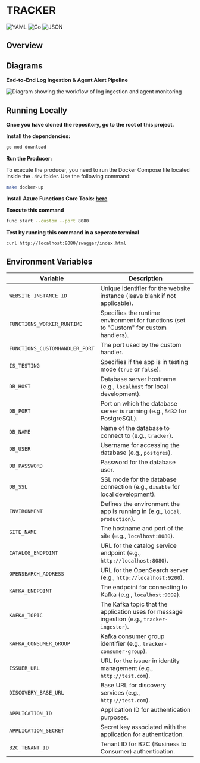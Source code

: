 # TRACKER
<p>
	<img src="https://img.shields.io/badge/YAML-CB171E.svg?style=default&logo=YAML&logoColor=white" alt="YAML">
	<img src="https://img.shields.io/badge/Go-00ADD8.svg?style=default&logo=Go&logoColor=white" alt="Go">
	<img src="https://img.shields.io/badge/JSON-000000.svg?style=default&logo=JSON&logoColor=white" alt="JSON">
</p>

## Overview


## Diagrams
**End-to-End Log Ingestion & Agent Alert Pipeline**

![Diagram showing the workflow of log ingestion and agent monitoring](https://github.com/user-attachments/assets/26c8b7a6-0d48-4609-bdfd-4ba045f79886)

## Running Locally
**Once you have cloned the repository, go to the root of this project.**

**Install the dependencies:**
```bash
go mod download
```
**Run the Producer:**

To execute the producer, you need to run the Docker Compose file located inside the `.dev` folder. Use the following command:
```bash
make docker-up
```

**Install Azure Functions Core Tools: [here](https://learn.microsoft.com/en-us/azure/azure-functions/functions-run-local?tabs=windows%2Cisolated-process%2Cnode-v4%2Cpython-v2%2Chttp-trigger%2Ccontainer-apps&pivots=programming-language-csharp#install-the-azure-functions-core-tools)**


**Execute this command**

```bash
func start --custom --port 8080
```

**Test by running this command in a seperate terminal**
```bash
curl http://localhost:8080/swagger/index.html
```

## Environment Variables

| Variable                   | Description                                                                                   |
|----------------------------|-----------------------------------------------------------------------------------------------|
| `WEBSITE_INSTANCE_ID`      | Unique identifier for the website instance (leave blank if not applicable).                   |
| `FUNCTIONS_WORKER_RUNTIME` | Specifies the runtime environment for functions (set to "Custom" for custom handlers).              |
| `FUNCTIONS_CUSTOMHANDLER_PORT` | The port used by the custom handler.                     |
| `IS_TESTING`               | Specifies if the app is in testing mode (`true` or `false`).                                   |
| `DB_HOST`                  | Database server hostname (e.g., `localhost` for local development).                           |
| `DB_PORT`                  | Port on which the database server is running (e.g., `5432` for PostgreSQL).                   |
| `DB_NAME`                  | Name of the database to connect to (e.g., `tracker`).                                         |
| `DB_USER`                  | Username for accessing the database (e.g., `postgres`).                                       |
| `DB_PASSWORD`              | Password for the database user.                                                               |
| `DB_SSL`                   | SSL mode for the database connection (e.g., `disable` for local development).                 |
| `ENVIRONMENT`              | Defines the environment the app is running in (e.g., `local`, `production`).                                  |
| `SITE_NAME`                | The hostname and port of the site (e.g., `localhost:8080`).                                       |
| `CATALOG_ENDPOINT`         | URL for the catalog service endpoint (e.g., `http://localhost:8080`).                         |
| `OPENSEARCH_ADDRESS`       | URL for the OpenSearch server (e.g., `http://localhost:9200`).                                |
| `KAFKA_ENDPOINT`           | The endpoint for connecting to Kafka (e.g., `localhost:9092`).                                          |
| `KAFKA_TOPIC`              | The Kafka topic that the application uses for message ingestion (e.g., `tracker-ingestor`).                            |
| `KAFKA_CONSUMER_GROUP`     | Kafka consumer group identifier (e.g., `tracker-consumer-group`).                             |
| `ISSUER_URL`               | URL for the issuer in identity management (e.g., `http://test.com`).                          |
| `DISCOVERY_BASE_URL`       | Base URL for discovery services (e.g., `http://test.com`).                                    |
| `APPLICATION_ID`           | Application ID for authentication purposes.                                                   |
| `APPLICATION_SECRET`       | Secret key associated with the application for authentication.                                |
| `B2C_TENANT_ID`            | Tenant ID for B2C (Business to Consumer) authentication.                                      |
